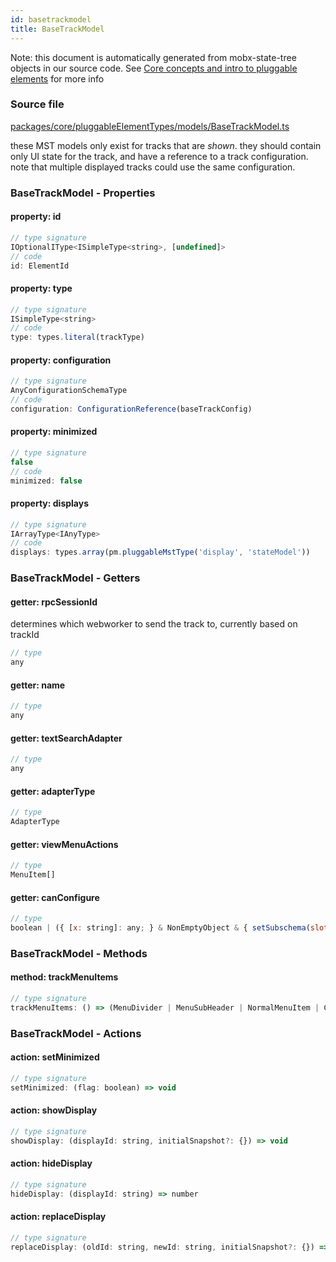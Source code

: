 ```yaml
---
id: basetrackmodel
title: BaseTrackModel
---
```


Note: this document is automatically generated from mobx-state-tree objects in
our source code. See
[Core concepts and intro to pluggable elements](/docs/developer_guide/) for more
info

### Source file

[packages/core/pluggableElementTypes/models/BaseTrackModel.ts](https://github.com/GMOD/jbrowse-components/blob/main/packages/core/pluggableElementTypes/models/BaseTrackModel.ts)

these MST models only exist for tracks that are _shown_. they should contain
only UI state for the track, and have a reference to a track configuration. note
that multiple displayed tracks could use the same configuration.

### BaseTrackModel - Properties

#### property: id

```js
// type signature
IOptionalIType<ISimpleType<string>, [undefined]>
// code
id: ElementId
```

#### property: type

```js
// type signature
ISimpleType<string>
// code
type: types.literal(trackType)
```

#### property: configuration

```js
// type signature
AnyConfigurationSchemaType
// code
configuration: ConfigurationReference(baseTrackConfig)
```

#### property: minimized

```js
// type signature
false
// code
minimized: false
```

#### property: displays

```js
// type signature
IArrayType<IAnyType>
// code
displays: types.array(pm.pluggableMstType('display', 'stateModel'))
```

### BaseTrackModel - Getters

#### getter: rpcSessionId

determines which webworker to send the track to, currently based on trackId

```js
// type
any
```

#### getter: name

```js
// type
any
```

#### getter: textSearchAdapter

```js
// type
any
```

#### getter: adapterType

```js
// type
AdapterType
```

#### getter: viewMenuActions

```js
// type
MenuItem[]
```

#### getter: canConfigure

```js
// type
boolean | ({ [x: string]: any; } & NonEmptyObject & { setSubschema(slotName: string, data: unknown): any; } & IStateTreeNode<AnyConfigurationSchemaType>)
```

### BaseTrackModel - Methods

#### method: trackMenuItems

```js
// type signature
trackMenuItems: () => (MenuDivider | MenuSubHeader | NormalMenuItem | CheckboxMenuItem | RadioMenuItem | SubMenuItem | { ...; })[]
```

### BaseTrackModel - Actions

#### action: setMinimized

```js
// type signature
setMinimized: (flag: boolean) => void
```

#### action: showDisplay

```js
// type signature
showDisplay: (displayId: string, initialSnapshot?: {}) => void
```

#### action: hideDisplay

```js
// type signature
hideDisplay: (displayId: string) => number
```

#### action: replaceDisplay

```js
// type signature
replaceDisplay: (oldId: string, newId: string, initialSnapshot?: {}) => void
```
